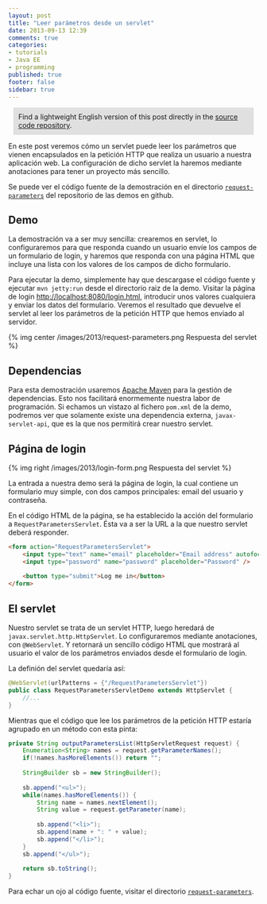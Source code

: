 ```yaml
---
layout: post
title: "Leer parámetros desde un servlet"
date: 2013-09-13 12:39
comments: true
categories: 
- tutorials
- Java EE
- programming
published: true
footer: false
sidebar: true
---
```


<div style="margin:2%; padding:2%; background-color:#E0E0E0; ">
    Find a lightweight English version of this post directly in the <a href="https://github.com/rchavarria/javaee-6-demos/tree/master/request-parameters">source code repository</a>.
</div>

En este post veremos cómo un servlet puede leer los parámetros que vienen 
encapsulados en la petición HTTP que realiza un usuario a nuestra aplicación web.
La configuración de dicho servlet la haremos mediante anotaciones para tener un
proyecto más sencillo.

Se puede ver el código fuente de la demostración en el directorio 
[`request-parameters`](https://github.com/rchavarria/javaee-6-demos/tree/master/request-parameters)
del repositorio de las demos en github.

<!-- more -->

## Demo

La demostración va a ser muy sencilla: crearemos en servlet, lo configuraremos
para que responda cuando un usuario envíe los campos de un formulario de login,
y haremos que responda con una página HTML que incluye una lista con los valores
de los campos de dicho formulario.

Para ejecutar la demo, simplemente hay que descargase el código fuente y ejecutar
`mvn jetty:run` desde el directorio raiz de la demo. Visitar la página de login
[http://localhost:8080/login.html](http://localhost:8080/login.html), introducir
unos valores cualquiera y enviar los datos del formulario. Veremos el resultado
que devuelve el servlet al leer los parámetros de la petición HTTP que hemos
enviado al servidor.

{% img center /images/2013/request-parameters.png Respuesta del servlet %}

## Dependencias

Para esta demostración usaremos [Apache Maven](http://maven.apache.org/) para 
la gestión de dependencias. Esto nos facilitará enormemente nuestra labor de
programación. Si echamos un vistazo al fichero `pom.xml` de la demo, podremos
ver que solamente existe una dependencia externa, `javax-servlet-api`, que es
la que nos permitirá crear nuestro servlet.

## Página de login

{% img right /images/2013/login-form.png Respuesta del servlet %}

La entrada a nuestra demo será la página de login, la cual contiene un formulario
muy simple, con dos campos principales: email del usuario y contraseña. 

En el código HTML de la página, se ha establecido la acción del formulario a
`RequestParametersServlet`. Ésta va a ser la URL a la que nuestro servlet deberá responder.

``` html
<form action="RequestParametersServlet">
	<input type="text" name="email" placeholder="Email address" autofocus />
	<input type="password" name="password" placeholder="Password" />
	
	<button type="submit">Log me in</button>
</form>
```

## El servlet

Nuestro servlet se trata de un servlet HTTP, luego heredará de `javax.servlet.http.HttpServlet`.
Lo configuraremos mediante anotaciones, con `@WebServlet`. Y retornará un sencillo 
código HTML que mostrará al usuario el valor de los parámetros enviados desde el 
formulario de login.

La definión del servlet quedaría así: 

``` java
@WebServlet(urlPatterns = {"/RequestParametersServlet"})
public class RequestParametersServletDemo extends HttpServlet {
    //...
}
```

Mientras que el código que lee los parámetros de la petición HTTP estaría agrupado en un 
método con esta pinta: 

``` java
private String outputParametersList(HttpServletRequest request) {
    Enumeration<String> names = request.getParameterNames();
	if(!names.hasMoreElements()) return "";
	
	StringBuilder sb = new StringBuilder();
	
	sb.append("<ul>");
    while(names.hasMoreElements()) {
    	String name = names.nextElement();
    	String value = request.getParameter(name);
    	
    	sb.append("<li>");
        sb.append(name + ": " + value);
        sb.append("</li>");
    }
    sb.append("</ul>");
	
	return sb.toString();
}
```

Para echar un ojo al código fuente, visitar el directorio 
[`request-parameters`](https://github.com/rchavarria/javaee-6-demos/tree/master/request-parameters).
